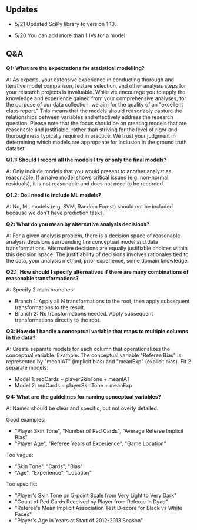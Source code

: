 ## Updates

+ 5/21 Updated SciPy library to version 1.10.

+ 5/20 You can add more than 1 IVs for a model.


## Q&A

**Q1: What are the expectations for statistical modelling?**

A: As experts, your extensive experience in conducting thorough and iterative model comparison, feature selection, and other analysis steps for your research projects is invaluable. While we encourage you to apply the knowledge and experience gained from your comprehensive analyses, for the purpose of our data collection, we aim for the quality of an "excellent class report." This means that the models should reasonably capture the relationships between variables and effectively address the research question. Please note that the focus should be on creating models that are reasonable and justifiable, rather than striving for the level of rigor and thoroughness typically required in practice. We trust your judgment in determining which models are appropriate for inclusion in the ground truth dataset.

**Q1.1: Should I record all the models I try or only the final models?**

A: Only include models that you would present to another analyst as reasonable. If a naive model shows critical issues (e.g. non-normal residuals), it is not reasonable and does not need to be recorded.

**Q1.2: Do I need to include ML models?**

A: No, ML models (e.g. SVM, Random Forest) should not be included because we don't have prediction tasks.

**Q2: What do you mean by alternative analysis decisions?**

A: For a given analysis problem, there is a decision space of reasonable analysis decisions surrounding the conceptual model and data transformations. Alternative decisions are equally justifiable choices within this decision space. The justifiability of decisions involves rationales tied to the data, your analysis method, prior experience, some domain knowledge.

**Q2.1: How should I specify alternatives if there are many combinations of reasonable transformations?**

A: Specify 2 main branches:
  - Branch 1: Apply all N transformations to the root, then apply subsequent transformations to the result.
  - Branch 2: No transformations needed. Apply subsequent transformations directly to the root.

**Q3: How do I handle a conceptual variable that maps to multiple columns in the data?**

A: Create separate models for each column that operationalizes the conceptual variable. 
Example: The conceptual variable "Referee Bias" is represented by "meanIAT" (implicit bias) and "meanExp" (explicit bias). Fit 2 separate models:
  - Model 1: redCards ~ playerSkinTone + meanIAT
  - Model 2: redCards ~ playerSkinTone + meanExp

**Q4: What are the guidelines for naming conceptual variables?**

A: Names should be clear and specific, but not overly detailed. 

Good examples:
- "Player Skin Tone", "Number of Red Cards", "Average Referee Implicit Bias"
- "Player Age", "Referee Years of Experience", "Game Location"

Too vague: 
- "Skin Tone", "Cards", "Bias"
- "Age", "Experience", "Location"  

Too specific:
- "Player's Skin Tone on 5-point Scale from Very Light to Very Dark"
- "Count of Red Cards Received by Player from Referee in Dyad" 
- "Referee's Mean Implicit Association Test D-score for Black vs White Faces"
- "Player's Age in Years at Start of 2012-2013 Season"
